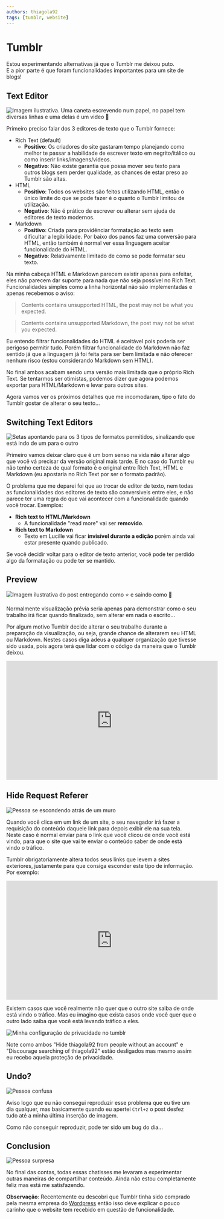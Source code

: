 ```yaml
---
authors: thiagola92
tags: [tumblr, website]
---
```


# Tumblr

Estou experimentando alternativas já que o Tumblr me deixou puto.  
E a pior parte é que foram funcionalidades importantes para um site de blogs!  

## Text Editor

![Imagem ilustrativa. Uma caneta escrevendo num papel, no papel tem diversas linhas e uma delas é um video 🤣](./text_editor.svg)

Primeiro preciso falar dos 3 editores de texto que o Tumblr fornece:
- Rich Text (default)
    - **Positivo**: Os criadores do site gastaram tempo planejando como melhor te passar a habilidade de escrever texto em negrito/itálico ou como inserir links/imagens/videos.  
    - **Negativo**: Não existe garantia que possa mover seu texto para outros blogs sem perder qualidade, as chances de estar preso ao Tumblr são altas.  
- HTML
    - **Positivo**: Todos os websites são feitos utilizando HTML, então o único limite do que se pode fazer é o quanto o Tumblr limitou de utilização.  
    - **Negativo**: Não é prático de escrever ou alterar sem ajuda de editores de texto modernos.  
- Markdown
    - **Positivo**: Criada para providênciar formatação ao texto sem dificultar a legibilidade. Por baixo dos panos faz uma conversão para HTML, então também é normal ver essa linguagem aceitar funcionalidade do HTML.  
    - **Negativo**: Relativamente limitado de como se pode formatar seu texto.  

Na minha cabeça HTML e Markdown parecem existir apenas para enfeitar, eles não parecem dar suporte para nada que não seja possível no Rich Text. Funcionalidades simples como a linha horizontal não são implementadas e apenas recebemos o aviso:

> Contents contains unsupported HTML, the post may not be what you expected.  

> Contents contains unsupported Markdown, the post may not be what you expected.  

Eu entendo filtrar funcionalidades do HTML é aceitável pois poderia ser perigoso permitir tudo. Porém filtrar funcionalidade do Markdown não faz sentido já que a linguagem já foi feita para ser bem limitada e não oferecer nenhum risco (estou considerando Markdown sem HTML).  

No final ambos acabam sendo uma versão mais limitada que o próprio Rich Text. Se tentarmos ser otimistas, podemos dizer que agora podemos exportar para HTML/Markdown e levar para outros sites.  

Agora vamos ver os próximos detalhes que me incomodaram, tipo o fato do Tumblr gostar de alterar o seu texto...

## Switching Text Editors

![Setas apontando para os 3 tipos de formatos permitidos, sinalizando que está indo de um para o outro](./switch.svg)

Primeiro vamos deixar claro que é um bom senso na vida **não** alterar algo que você vá precisar da versão original mais tarde. E no caso do Tumblr eu não tenho certeza de qual formato é o original entre Rich Text, HTML e Markdown (eu apostaria no Rich Text por ser o formato padrão).  

O problema que me deparei foi que ao trocar de editor de texto, nem todas as funcionalidades dos editores de texto são conversiveis entre eles, e não parece ter uma regra do que vai acontecer com a funcionalidade quando você trocar. Exemplos:  

- **Rich text to HTML/Markdown**
    - A funcionalidade "read more" vai ser **removido**.  
- **Rich text to Markdown**
    - Texto em Lucille vai ficar **invisível durante a edição** porém ainda vai estar presente quando publicado.

Se você decidir voltar para o editor de texto anterior, você pode ter perdido algo da formatação ou pode ter se mantido.  

## Preview

![Imagem ilustrativa do post entregando como ⭐ e saindo como 💩](./preview_breaking.svg)

Normalmente visualização prévia seria apenas para demonstrar como o seu trabalho irá ficar quando finalizado, sem alterar em nada o escrito...  

Por algum motivo Tumblr decide alterar o seu trabalho durante a preparação da visualização, ou seja, grande chance de alterarem seu HTML ou Markdown. Nestes casos diga adeus a qualquer organização que tivesse sido usada, pois agora terá que lidar com o código da maneira que o Tumblr deixou.  

<iframe width="560" height="315" src="https://www.youtube.com/embed/uQBsBePphYI" title="YouTube video player" frameborder="0" allow="accelerometer; autoplay; clipboard-write; encrypted-media; gyroscope; picture-in-picture; web-share" allowfullscreen></iframe>  

## Hide Request Referer

![Pessoa se escondendo atrás de um muro](./hidding.svg)  

Quando você clica em um link de um site, o seu navegador irá fazer a requisição do conteúdo daquele link para depois exibir ele na sua tela. Neste caso é normal enviar para o link que você clicou de onde você está vindo, para que o site que vai te enviar o conteúdo saber de onde está vindo o tráfico.  

Tumblr obrigatoriamente altera todos seus links que levem a sites exteriores, justamente para que consiga esconder este tipo de informação. Por exemplo:  

<iframe width="560" height="315" src="https://www.youtube.com/embed/ullzdbGvQp8?si=oPAob5XZzFmYSX9T" title="YouTube video player" frameborder="0" allow="accelerometer; autoplay; clipboard-write; encrypted-media; gyroscope; picture-in-picture; web-share" allowfullscreen></iframe>  

Existem casos que você realmente não quer que o outro site saiba de onde está vindo o tráfico. Mas eu imagino que exista casos onde você quer que o outro lado saiba que você está levando tráfico a eles.  

![Minha configuração de privacidade no tumblr](./settings.png)  

Note como ambos "Hide thiagola92 from people without an account" e "Discourage searching of thiagola92" estão desligados mas mesmo assim eu recebo aquela proteção de privacidade.  

## Undo?

![Pessoa confusa](./confuse.svg)  

Aviso logo que eu não consegui reproduzir esse problema que eu tive um dia qualquer, mas basicamente quando eu apertei `Ctrl+z` o post desfez tudo até a minha última inserção de imagem.  

Como não conseguir reproduzir, pode ter sido um bug do dia...

## Conclusion

![Pessoa surpresa](./surprised.svg)  

No final das contas, todas essas chatisses me levaram a experimentar outras maneiras de compartilhar conteúdo. Ainda não estou completamente feliz mas está me satisfazendo.  

**Observação**: Recentemente eu descobri que Tumblr tinha sido comprado pela mesma empresa do [Wordpress](https://en.wikipedia.org/wiki/WordPress.com) então isso deve explicar o pouco carinho que o website tem recebido em questão de funcionalidade.  

